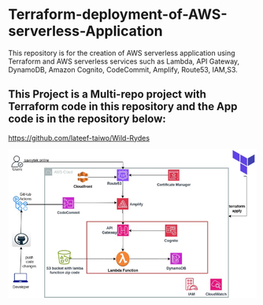 # Terraform-deployment-of-AWS-serverless-Application
This repository is for the creation of AWS serverless application using Terraform and AWS serverless services such as Lambda, API Gateway, DynamoDB, Amazon Cognito, CodeCommit, Amplify, Route53, IAM,S3. 

## This Project is a Multi-repo project with Terraform code in this repository and the App code is in the repository below:
  https://github.com/lateef-taiwo/Wild-Rydes

![image](./images/Architectural%20Diagram%20Week8.jpg)